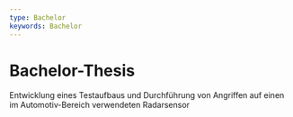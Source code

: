 ```yaml
---
type: Bachelor
keywords: Bachelor
---
```


# Bachelor-Thesis

Entwicklung eines Testaufbaus und Durchführung von Angriffen auf einen im Automotiv-Bereich verwendeten Radarsensor
